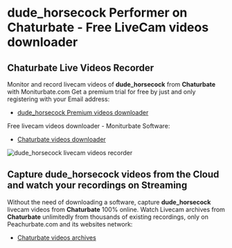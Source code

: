 # dude_horsecock Performer on Chaturbate - Free LiveCam videos downloader

## Chaturbate Live Videos Recorder

Monitor and record livecam videos of **dude_horsecock** from **Chaturbate** with Moniturbate.com
Get a premium trial for free by just and only registering with your Email address:
* [dude_horsecock Premium videos downloader](https://moniturbate.com/request-demo-licence-key.html)

Free livecam videos downloader - Moniturbate Software:
* [Chaturbate videos downloader](https://moniturbate.com/moniturbate-download-software.html)

![dude_horsecock livecam videos recorder](https://peachurnet.com/templates/moniturbate-software.png)


## Capture dude_horsecock videos from the Cloud and watch your recordings on Streaming

Without the need of downloading a software, capture **dude_horsecock** livecam videos from **Chaturbate** 100% online.
Watch Livecam archives from **Chaturbate** unlimitedly from thousands of existing recordings, only on Peachurbate.com and its websites network:
* [Chaturbate videos archives](https://peachurnet.com/)